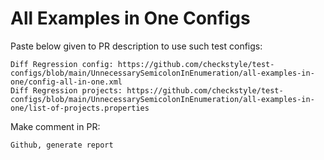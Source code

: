# All Examples in One Configs
Paste below given to PR description to use such test configs:
```
Diff Regression config: https://github.com/checkstyle/test-configs/blob/main/UnnecessarySemicolonInEnumeration/all-examples-in-one/config-all-in-one.xml
Diff Regression projects: https://github.com/checkstyle/test-configs/blob/main/UnnecessarySemicolonInEnumeration/all-examples-in-one/list-of-projects.properties
```
Make comment in PR:
```
Github, generate report
```
